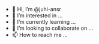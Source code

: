 - 👋 Hi, I’m @juhi-ansr
- 👀 I’m interested in ...
- 🌱 I’m currently learning ...
- 💞️ I’m looking to collaborate on ...
- 📫 How to reach me ...

<!---
juhi-ansr/juhi-ansr is a ✨ special ✨ repository because its `README.md` (this file) appears on your GitHub profile.
You can click the Preview link to take a look at your changes.
--->
